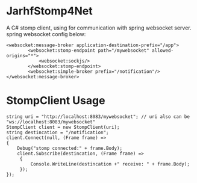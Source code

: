 # JarhfStomp4Net
A C# stomp client, using for communication with spring websocket server.  
spring websocket config below:
```
<websocket:message-broker application-destination-prefix="/app">
        <websocket:stomp-endpoint path="/mywebsocket" allowed-origins="*">
            <websocket:sockjs/>
        </websocket:stomp-endpoint>
        <websocket:simple-broker prefix="/notification"/>       
</websocket:message-broker>
```
  
# StompClient Usage
```
string uri = "http://localhost:8083/mywebsocket"; // uri also can be "ws://localhost:8083/mywebsocket"
StompClient client = new StompClient(uri);
string destincation = "/notification";
client.Connect(null, (Frame frame) =>
{
	Debug("stomp connected:" + frame.Body);
	client.Subscribe(destincation, (Frame frame) =>
	 {
		 Console.WriteLine(destincation +" receive: " + frame.Body);
	 });
});
```
